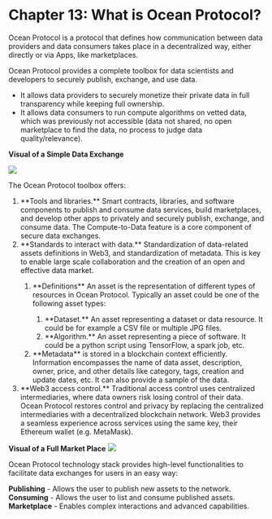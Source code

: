 # Chapter 13: What is Ocean Protocol?

<dialog character="mantaray">It's an entire ecosystem that lies in the depths of the Ocean. It's dark and mystical, but the creatures here are warm and welcoming</dialog>

Ocean Protocol is a protocol that defines how communication between data providers and data consumers takes place in a decentralized way, either directly or via Apps, like marketplaces.

Ocean Protocol provides a complete toolbox for data scientists and developers to securely publish, exchange, and use data.

- It allows data providers to securely monetize their private data in full transparency while keeping full ownership.
- It allows data consumers to run compute algorithms on vetted data, which was previously not accessible (data not shared, no open marketplace to find the data, no process to judge data quality/relevance).

**Visual of a Simple Data Exchange**

<img src="/images/chapter13_0.png" />

The Ocean Protocol toolbox offers:

<ol>

<li>**Tools and libraries.** Smart contracts, libraries, and software components to publish and consume data services, build marketplaces, and develop other apps to privately and securely publish, exchange, and consume data. The Compute-to-Data feature is a core component of secure data exchanges.</li>

<li>**Standards to interact with data.** Standardization of data-related assets definitions in Web3, and standardization of metadata. This is key to enable large scale collaboration and the creation of an open and effective data market.</li>
<ol>
<li>**Definitions** An asset is the representation of different types of resources in Ocean Protocol. Typically an asset could be one of the following asset types:</li>
<ol>
<li>**Dataset.** An asset representing a dataset or data resource. It could be for example a CSV file or multiple JPG files.</li>
<li>**Algorithm.** An asset representing a piece of software. It could be a python script using TensorFlow, a spark job, etc.</li>
</ol>
<li>**Metadata** is stored in a blockchain context efficiently. Information encompasses the name of data asset, description, owner, price, and other details like category, tags, creation and update dates, etc. It can also provide a sample of the data.</li>
</ol>
<li>**Web3 access control.** Traditional access control uses centralized intermediaries, where data owners risk losing control of their data. Ocean Protocol restores control and privacy by replacing the centralized intermediaries with a decentralized blockchain network. Web3 provides a seamless experience across services using the same key, their Ethereum wallet (e.g. MetaMask).</li>
</ol> 

**Visual of a Full Market Place**
<img src="/images/chapter13_1.png" />

Ocean Protocol technology stack provides high-level functionalities to facilitate data exchanges for users in an easy way:

**Publishing** - Allows the user to publish new assets to the network.
**Consuming** - Allows the user to list and consume published assets. 
**Marketplace** - Enables complex interactions and advanced capabilities.
